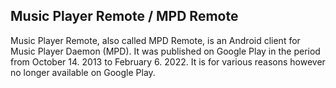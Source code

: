 ## Music Player Remote / MPD Remote

Music Player Remote, also called MPD Remote, is an Android client for Music Player Daemon (MPD). It was published on Google Play in the period from October 14. 2013 to February 6. 2022. It is for various reasons however no longer available on Google Play.
